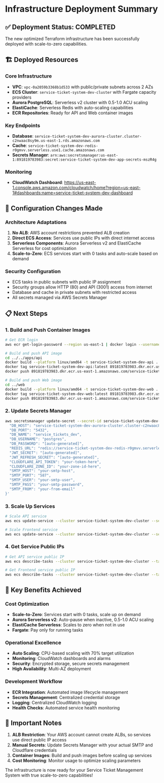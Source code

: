# Infrastructure Deployment Summary

## ✅ Deployment Status: COMPLETED

The new optimized Terraform infrastructure has been successfully deployed with scale-to-zero capabilities.

## 🏗️ Deployed Resources

### Core Infrastructure
- **VPC**: `vpc-0a2059b3368b1d533` with public/private subnets across 2 AZs
- **ECS Cluster**: `service-ticket-system-dev-cluster` with Fargate capacity providers
- **Aurora PostgreSQL**: Serverless v2 cluster with 0.5-1.0 ACU scaling
- **ElastiCache**: Serverless Redis with auto-scaling capabilities
- **ECR Repositories**: Ready for API and Web container images

### Key Endpoints
- **Database**: `service-ticket-system-dev-aurora-cluster.cluster-c2nwaac8sy9m.us-east-1.rds.amazonaws.com`
- **Cache**: `service-ticket-system-dev-redis-r0gmvv.serverless.use1.cache.amazonaws.com`
- **Secrets Manager**: `arn:aws:secretsmanager:us-east-1:891819783983:secret:service-ticket-system-dev-app-secrets-mszR4g`

### Monitoring
- **CloudWatch Dashboard**: https://us-east-1.console.aws.amazon.com/cloudwatch/home?region=us-east-1#dashboards:name=service-ticket-system-dev-dashboard

## 🔧 Configuration Changes Made

### Architecture Adaptations
1. **No ALB**: AWS account restrictions prevented ALB creation
2. **Direct ECS Access**: Services use public IPs with direct internet access
3. **Serverless Components**: Aurora Serverless v2 and ElastiCache Serverless for cost optimization
4. **Scale-to-Zero**: ECS services start with 0 tasks and auto-scale based on demand

### Security Configuration
- ECS tasks in public subnets with public IP assignment
- Security groups allow HTTP (80) and API (3001) access from internet
- Database and cache in private subnets with restricted access
- All secrets managed via AWS Secrets Manager

## 📋 Next Steps

### 1. Build and Push Container Images

```bash
# Get ECR login
aws ecr get-login-password --region us-east-1 | docker login --username AWS --password-stdin 891819783983.dkr.ecr.us-east-1.amazonaws.com

# Build and push API image
cd ../../apps/api
docker build --platform linux/amd64 -t service-ticket-system-dev-api .
docker tag service-ticket-system-dev-api:latest 891819783983.dkr.ecr.us-east-1.amazonaws.com/service-ticket-system-dev-api:latest
docker push 891819783983.dkr.ecr.us-east-1.amazonaws.com/service-ticket-system-dev-api:latest

# Build and push Web image
cd ../web
docker build --platform linux/amd64 -t service-ticket-system-dev-web .
docker tag service-ticket-system-dev-web:latest 891819783983.dkr.ecr.us-east-1.amazonaws.com/service-ticket-system-dev-web:latest
docker push 891819783983.dkr.ecr.us-east-1.amazonaws.com/service-ticket-system-dev-web:latest
```

### 2. Update Secrets Manager

```bash
aws secretsmanager update-secret --secret-id service-ticket-system-dev-app-secrets --secret-string '{
  "DB_HOST": "service-ticket-system-dev-aurora-cluster.cluster-c2nwaac8sy9m.us-east-1.rds.amazonaws.com",
  "DB_PORT": "5432",
  "DB_NAME": "service_tickets_dev",
  "DB_USERNAME": "postgres",
  "DB_PASSWORD": "[auto-generated]",
  "REDIS_URL": "redis://service-ticket-system-dev-redis-r0gmvv.serverless.use1.cache.amazonaws.com:6379",
  "JWT_SECRET": "[auto-generated]",
  "JWT_REFRESH_SECRET": "[auto-generated]",
  "CLOUDFLARE_API_TOKEN": "your-token-here",
  "CLOUDFLARE_ZONE_ID": "your-zone-id-here",
  "SMTP_HOST": "your-smtp-host",
  "SMTP_PORT": "587",
  "SMTP_USER": "your-smtp-user",
  "SMTP_PASS": "your-smtp-password",
  "SMTP_FROM": "your-from-email"
}'
```

### 3. Scale Up Services

```bash
# Scale API service
aws ecs update-service --cluster service-ticket-system-dev-cluster --service service-ticket-system-dev-api --desired-count 1

# Scale Frontend service  
aws ecs update-service --cluster service-ticket-system-dev-cluster --service service-ticket-system-dev-frontend --desired-count 1
```

### 4. Get Service Public IPs

```bash
# Get API service public IP
aws ecs describe-tasks --cluster service-ticket-system-dev-cluster --tasks $(aws ecs list-tasks --cluster service-ticket-system-dev-cluster --service-name service-ticket-system-dev-api --query 'taskArns[0]' --output text) --query 'tasks[0].attachments[0].details[?name==`networkInterfaceId`].value' --output text | xargs -I {} aws ec2 describe-network-interfaces --network-interface-ids {} --query 'NetworkInterfaces[0].Association.PublicIp' --output text

# Get Frontend service public IP
aws ecs describe-tasks --cluster service-ticket-system-dev-cluster --tasks $(aws ecs list-tasks --cluster service-ticket-system-dev-cluster --service-name service-ticket-system-dev-frontend --query 'taskArns[0]' --output text) --query 'tasks[0].attachments[0].details[?name==`networkInterfaceId`].value' --output text | xargs -I {} aws ec2 describe-network-interfaces --network-interface-ids {} --query 'NetworkInterfaces[0].Association.PublicIp' --output text
```

## 🎯 Key Benefits Achieved

### Cost Optimization
- **Scale-to-Zero**: Services start with 0 tasks, scale up on demand
- **Aurora Serverless v2**: Auto-pause when inactive, 0.5-1.0 ACU scaling
- **ElastiCache Serverless**: Scales to zero when not in use
- **Fargate**: Pay only for running tasks

### Operational Excellence
- **Auto Scaling**: CPU-based scaling with 70% target utilization
- **Monitoring**: CloudWatch dashboards and alarms
- **Security**: Encrypted storage, secure secrets management
- **High Availability**: Multi-AZ deployment

### Development Workflow
- **ECR Integration**: Automated image lifecycle management
- **Secrets Management**: Centralized credential storage
- **Logging**: Centralized CloudWatch logging
- **Health Checks**: Automated service health monitoring

## 🚨 Important Notes

1. **ALB Restriction**: Your AWS account cannot create ALBs, so services use direct public IP access
2. **Manual Secrets**: Update Secrets Manager with your actual SMTP and Cloudflare credentials
3. **Container Images**: Build and push images before scaling up services
4. **Cost Monitoring**: Monitor usage to optimize scaling parameters

The infrastructure is now ready for your Service Ticket Management System with true scale-to-zero capabilities!
